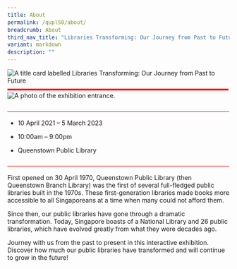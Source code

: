 ```yaml
---
title: About
permalink: /qupl50/about/
breadcrumb: About
third_nav_title: "Libraries Transforming: Our Journey from Past to Future"
variant: markdown
description: ""
---
```

![A title card labelled Libraries Transforming: Our Journey from Past to Future](https://exhibitions.nlb.gov.sg/images/event-images/qupl50/qupl50_banner_400w.jpg)
![](/images/event-images/Misc/thick_redline.png)
![A photo of the exhibition entrance.](https://exhibitions.nlb.gov.sg/images/event-images/qupl50/qupl50_Gallery_07_400w.jpg)

![](/images/event-images/Misc/red_thinline.png)
*   10 April 2021 – 5 March 2023
    
*   10:00am – 9:00pm
    
*   Queenstown Public Library

![](/images/event-images/Misc/red_thinline.png)

First opened on 30 April 1970, Queenstown Public Library (then Queenstown Branch Library) was the first of several full-fledged public libraries built in the 1970s. These first-generation libraries made books more accessible to all Singaporeans at a time when many could not afford them.

Since then, our public libraries have gone through a dramatic transformation. Today, Singapore boasts of a National Library and 26 public libraries, which have evolved greatly from what they were decades ago.

Journey with us from the past to present in this interactive exhibition. Discover how much our public libraries have transformed and will continue to grow in the future!